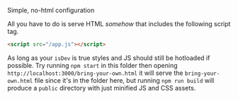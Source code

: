 Simple, no-html configuration

All you have to do is serve HTML *somehow* that includes the following script tag.

```html
<script src="/app.js"></script>
```

As long as your `isDev` is true styles and JS should still be hotloaded if possible. Try running `npm start` in this folder then opening `http://localhost:3000/bring-your-own.html` it will serve the `bring-your-own.html` file since it's in the folder here, but running `npm run build` will produce a `public` directory with just minified JS and CSS assets.
